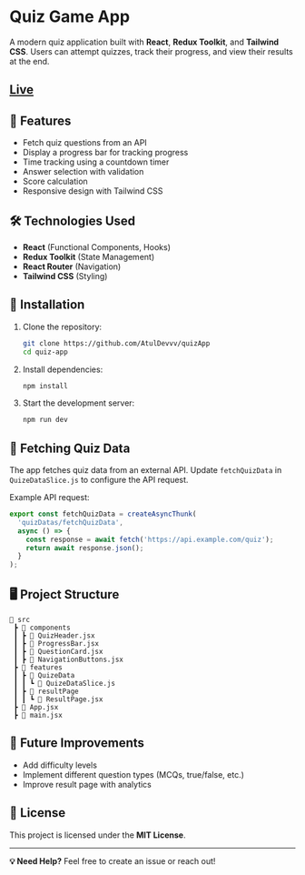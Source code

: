 # Quiz Game App

A modern quiz application built with **React**, **Redux Toolkit**, and **Tailwind CSS**. Users can attempt quizzes, track their progress, and view their results at the end.

## [Live](https://quiz-app-one-rho-59.vercel.app/)

## 🚀 Features
- Fetch quiz questions from an API
- Display a progress bar for tracking progress
- Time tracking using a countdown timer
- Answer selection with validation
- Score calculation
- Responsive design with Tailwind CSS

## 🛠 Technologies Used
- **React** (Functional Components, Hooks)
- **Redux Toolkit** (State Management)
- **React Router** (Navigation)
- **Tailwind CSS** (Styling)

## 📌 Installation

1. Clone the repository:
   ```sh
   git clone https://github.com/AtulDevvv/quizApp
   cd quiz-app
   ```
2. Install dependencies:
   ```sh
   npm install
   ```
3. Start the development server:
   ```sh
   npm run dev
   ```

## 📡 Fetching Quiz Data
The app fetches quiz data from an external API. Update `fetchQuizData` in `QuizeDataSlice.js` to configure the API request.

Example API request:
```js
export const fetchQuizData = createAsyncThunk(
  'quizDatas/fetchQuizData',
  async () => {
    const response = await fetch('https://api.example.com/quiz');
    return await response.json();
  }
);
```

## 🖥 Project Structure
```
📂 src
 ┣ 📂 components
 ┃ ┣ 📜 QuizHeader.jsx
 ┃ ┣ 📜 ProgressBar.jsx
 ┃ ┣ 📜 QuestionCard.jsx
 ┃ ┣ 📜 NavigationButtons.jsx
 ┣ 📂 features
 ┃ ┣ 📂 QuizeData
 ┃ ┃ ┗ 📜 QuizeDataSlice.js
 ┃ ┣ 📂 resultPage
 ┃ ┃ ┗ 📜 ResultPage.jsx
 ┣ 📜 App.jsx
 ┣ 📜 main.jsx
```



## 🎯 Future Improvements
- Add difficulty levels
- Implement different question types (MCQs, true/false, etc.)
- Improve result page with analytics

## 📜 License
This project is licensed under the **MIT License**.

---

**💡 Need Help?** Feel free to create an issue or reach out!

